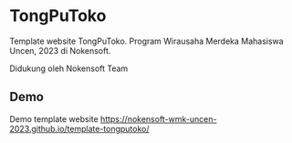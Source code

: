 # TongPuToko

Template website TongPuToko. Program Wirausaha Merdeka Mahasiswa Uncen, 2023 di Nokensoft.

Didukung oleh Nokensoft Team

## Demo

Demo template website https://nokensoft-wmk-uncen-2023.github.io/template-tongputoko/